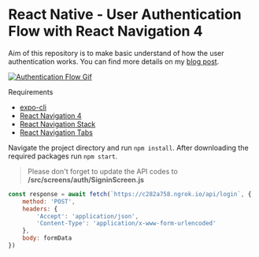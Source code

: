 # React Native - User Authentication Flow with React Navigation 4

Aim of this repository is to make basic understand of how the user authentication works. You can find more details on my [blog post](https://webomnizz.com/react-navigation-switch-navigator-and-authentication-flow/).

[![Authentication Flow Gif](https://i.ytimg.com/vi/W2ZodOXowXA/hqdefault.jpg)](https://youtu.be/W2ZodOXowXA)

Requirements
* [expo-cli](https://facebook.github.io/react-native/docs/getting-started)
* [React Navigation 4](https://reactnavigation.org/docs/en/getting-started.html#install-into-an-existing-project)
* [React Navigation Stack](https://github.com/react-navigation/stack)
* [React Navigation Tabs](https://github.com/react-navigation/tabs)

Navigate the project directory and run ```npm install```. After downloading the required packages run ```npm start```.

> Please don't forget to update the API codes to **/src/screens/auth/SigninScreen.js**

```js
const response = await fetch(`https://c282a758.ngrok.io/api/login`, {
    method: 'POST', 
    headers: {
        'Accept': 'application/json',
        'Content-Type': 'application/x-www-form-urlencoded'
    }, 
    body: formData
})
```